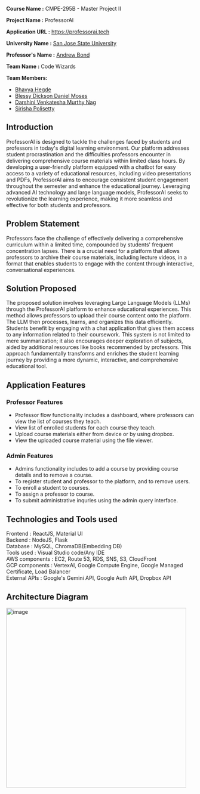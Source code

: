  
<b>Course Name :</b> CMPE-295B - Master Project II

<b>Project Name  :</b> ProfessorAI

<b>Application URL :</b> https://professorai.tech

<b>University Name :</b> [San Jose State University](https://www.sjsu.edu/)

<b>Professor's Name :</b> [Andrew Bond](https://www.linkedin.com/in/ahbond/)

<b>Team Name :</b> Code Wizards

<b>Team Members:</b> <br/>

- [Bhavya Hegde](https://www.linkedin.com/in/bhavya-hegde/)
- [Blessy Dickson Daniel Moses](https://www.linkedin.com/in/blessy-dickson-348a31133/)
- [Darshini Venkatesha Murthy Nag](https://www.linkedin.com/in/darshini-venkatesha-murthy-nag-90052756/)
- [Sirisha Polisetty](https://www.linkedin.com/in/sirishapolisetty/)

## Introduction
ProfessorAI is designed to tackle the challenges faced by students and professors in today's digital learning environment. Our platform addresses student procrastination and the difficulties professors encounter in delivering comprehensive course materials within limited class hours. By developing a user-friendly platform equipped with a chatbot for easy access to a variety of educational resources, including video presentations and PDFs, ProfessorAI aims to encourage consistent student engagement throughout the semester and enhance the educational journey. Leveraging advanced AI technology and large language models, ProfessorAI seeks to revolutionize the learning experience, making it more seamless and effective for both students and professors.

## Problem Statement
Professors face the challenge of effectively delivering a comprehensive curriculum within a limited time, compounded by students' frequent concentration lapses. There is a crucial need for a platform that allows professors to archive their course materials, including lecture videos, in a format that enables students to engage with the content through interactive, conversational experiences.

## Solution Proposed
The proposed solution involves leveraging Large Language Models (LLMs) through the ProfessorAI platform to enhance educational experiences. This method allows professors to upload their course content onto the platform. The LLM then processes, learns, and organizes this data efficiently. Students benefit by engaging with a chat application that gives them access to any information related to their coursework. This system is not limited to mere summarization; it also encourages deeper exploration of subjects, aided by additional resources like books recommended by professors. This approach fundamentally transforms and enriches the student learning journey by providing a more dynamic, interactive, and comprehensive educational tool.

## Application Features

### Professor Features
* Professor flow functionality includes a dashboard, where professors can view the list of courses they teach.
* View list of enrolled students for each course they teach.
* Upload course materials either from device or by using dropbox.
* View the uploaded course material using the file viewer. 

### Admin Features
* Admins functionality includes to add a course by providing course details and to remove a course.
* To register student and professor to the platform, and to remove users.
* To enroll a student to courses.
* To assign a professor to course.
* To submit administrative inquries using the admin query interface.

  

## Technologies and Tools used

Frontend : ReactJS, Material UI </br>
Backend : NodeJS, Flask </br>
Database : MySQL, ChromaDB(Embedding DB) </br>
Tools used : Visual Studio code/Any IDE </br>
AWS components : EC2, Route 53, RDS, SNS, S3, CloudFront </br>
GCP components : VertexAI, Google Compute Engine, Google Managed Certificate, Load Balancer </br>
External APIs : Google's Gemini API, Google Auth API, Dropbox API </br>

## Architecture Diagram

<img width="482" alt="image" src="https://github.com/dblessy/ProfessorAI/assets/85700971/d00577f0-4ef6-4cec-b000-8f8ba0e0cf79">
